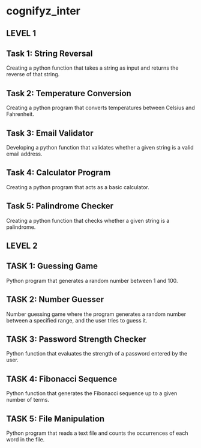 # cognifyz_inter

## LEVEL 1 
## Task 1: String Reversal
 Creating a python function that takes a string as input and returns the reverse of that string.

## Task 2: Temperature Conversion
 Creating a python program that converts temperatures between Celsius and Fahrenheit.

## Task 3: Email Validator
 Developing a python function that validates whether a given string is a valid email address.

## Task 4: Calculator Program
 Creating a python program that acts as a basic calculator.

## Task 5: Palindrome Checker
 Creating a python function that checks whether a given string is a palindrome.

## LEVEL 2
## TASK 1: Guessing Game
 Python program that generates a random number between 1 and 100.

## TASK 2: Number Guesser
 Number guessing game where the program generates a random number between a specified range, and the user tries to guess it.

## TASK 3: Password Strength Checker
 Python function that evaluates the strength of a password entered by the user.

## TASK 4: Fibonacci Sequence
 Python function that generates the Fibonacci sequence up to a given number of terms.

## TASK 5: File Manipulation
 Python program that reads a text file and counts the occurrences of each word in the file.
